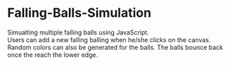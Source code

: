 # Falling-Balls-Simulation
Simualting multiple falling balls using JavaScript.  
Users can add a new falling balling when he/she clicks on the canvas.  
Random colors can also be generated for the balls.
The balls bounce back once the reach the lower edge.
